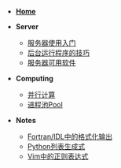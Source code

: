 * [**Home**](README.md)

* **Server**

    * [服务器使用入门](server_guide.md)
    * [后台运行程序的技巧](background.md)
    * [服务器可用软件](software.md)

* **Computing**

    * [并行计算](mp.md)
    * [进程池Pool](pool.md)

* **Notes**

    * [Fortran/IDL中的格式化输出](format_code.md)
    * [Python列表生成式](python_gen.md)
    * [Vim中的正则表达式](regex_vim.md)
